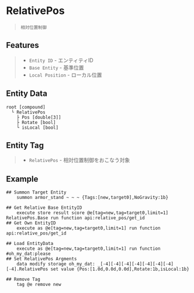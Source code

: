 # RelativePos
>     相対位置制御

## Features
> * `Entity ID` - エンティティID
> * `Base Entity` - 基準位置
> * `Local Position` - ローカル位置

## Entity Data
```
root [compound]
  └ RelativePos
    ├ Pos [double[3]]
    ├ Rotate [bool]
    └ isLocal [bool]
```

## Entity Tag
> * `RelativePos` - 相対位置制御をおこなう対象

## Example
```
## Summon Target Entity
    summon armor_stand ~ ~ ~ {Tags:[new,target0],NoGravity:1b}

## Get Relative Base EntityID
    execute store result score @e[tag=new,tag=target0,limit=1] RelativePos.Base run function api:relative_pos/get_id
## Get Own EntityID
    execute as @e[tag=new,tag=target0,limit=1] run function api:relative_pos/get_id

## Load EntityData
    execute as @e[tag=new,tag=target0,limit=1] run function #oh_my_dat:please
## Set RelativePos Argments
    data modify storage oh_my_dat: _[-4][-4][-4][-4][-4][-4][-4][-4].RelativePos set value {Pos:[1.0d,0.0d,0.0d],Rotate:1b,isLocal:1b}

## Remove Tag
    tag @e remove new
```
